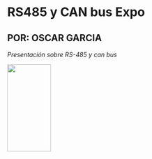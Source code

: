 # RS485 y CAN bus Expo
## POR: OSCAR GARCIA
*Presentación sobre RS-485 y can bus*

<img src = "https://m.media-amazon.com/images/I/71bvQ4m6yDL._AC_SL1500_.jpg" width = 100 height = 200>


